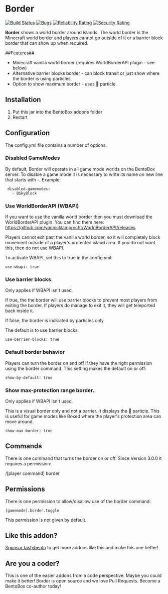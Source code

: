 # Border
[![Build Status](https://ci.codemc.io/job/BentoBoxWorld/job/Border/badge/icon)](https://ci.codemc.io/job/BentoBoxWorld/job/Border/)
[![Bugs](https://sonarcloud.io/api/project_badges/measure?project=BentoBoxWorld_Border&metric=bugs)](https://sonarcloud.io/dashboard?id=BentoBoxWorld_Border)
[![Reliability Rating](https://sonarcloud.io/api/project_badges/measure?project=BentoBoxWorld_Border&metric=reliability_rating)](https://sonarcloud.io/dashboard?id=BentoBoxWorld_Border)
[![Security Rating](https://sonarcloud.io/api/project_badges/measure?project=BentoBoxWorld_Border&metric=security_rating)](https://sonarcloud.io/dashboard?id=BentoBoxWorld_Border)

**Border** shows a world border around islands. The world border is the Minecraft world border and players cannot go outside of it or a barrier block border that can show up when required.

##Features##

* Minecraft vanilla world border (requires WorldBorderAPI plugin - see below)
* Alternative barrier blocks border - can block transit or just show where the border is using particles.
* Option to show maximum border - uses 🚫 particle.

## Installation
1. Put this jar into the BentoBox addons folder
2. Restart

## Configuration

The config.yml file contains a number of options.

### Disabled GameModes
By default, Border will operate in all game mode worlds on the BentoBox server. To disable a game mode it is necessary to write its name on new line that starts with -. Example:
```
 disabled-gamemodes:
   - BSkyBlock
```

### Use WorldBorderAPI (WBAPI)
If you want to use the vanilla world border then you must download the WorldBorderAPI plugin. You can find them here: https://github.com/yannicklamprecht/WorldBorderAPI/releases

Players cannot exit past the vanilla world border, so it will completely block movement outside of a player's protected island area. If you do not want this, then do not use WBAPI.

To activate WBAPI, set this to true in the config.yml:

```
use-wbapi: true
```

### Use barrier blocks.
Only applies if WBAPI isn't used.

If true, the the border will use barrier blocks to prevent most players from exiting the border. If players do manage to exit it, they will get teleported back inside it. 

If false, the border is indicated by particles only.

The default is to use barrier blocks.

```
use-barrier-blocks: true
```

### Default border behavior
Players can turn the border on and off if they have the right permission using the border command. This setting makes the default on or off:

``` 
show-by-default: true
```

### Show max-protection range border.

Only applies if WBAPI isn't used.

This is a visual border only and not a barrier. It displays the 🚫 particle. This is useful for game modes like Boxed where the player's protection area can move around.

```
show-max-border: true
```

## Commands

There is one command that turns the border on or off. Since Version 3.0.0 it requires a permission:

/[player command] border

## Permissions

There is one permission to allow/disallow use of the border command:

`[gamemode].border.toggle`

This permission is not given by default. 

## Like this addon?
[Sponsor tastybento](https://github.com/sponsors/tastybento) to get more addons like this and make this one better!

## Are you a coder?
This is one of the easier addons from a code perspective. Maybe you could make it better! Border is open source and we love Pull Requests. Become a BentoBox co-author today!